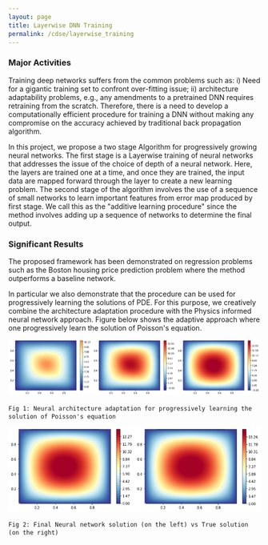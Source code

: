 ```yaml
---
layout: page
title: Layerwise DNN Training
permalink: /cdse/layerwise_training
---
```


### Major Activities 
 Training deep networks suffers from the common problems such as:  i) Need for a gigantic training set to confront over-fitting issue; ii) architecture adaptability problems, e.g., any amendments to a pretrained DNN requires retraining from the scratch. Therefore, there is a need to develop a computationally efficient procedure for training a DNN without making any compromise on the accuracy achieved by traditional back propagation algorithm.

 In this project, we propose a two stage Algorithm for progressively growing neural networks. The first stage is a Layerwise training of neural networks that addresses the issue of the choice of depth of a neural network. Here, the layers are trained one at a time, and once they are trained, the input data are mapped forward through the layer to create a new learning problem. The second stage of the algorithm involves the use of a sequence of small networks to learn important features from error map produced by first stage. We call this as the "additive learning procedure" since the method involves adding up a sequence of networks to determine the final output.



### Significant Results
The proposed framework has been demonstrated on  regression problems such as the Boston housing price prediction problem where the method outperforms a baseline network.

In particular we also demonstrate that the procedure can be used for progressively learning the solutions of PDE. For this purpose, we creatively combine the architecture adaptation procedure with the Physics informed neural network approach. Figure below shows the adaptive approach where one progressively learn the solution of Poisson's equation. 

![image](/assets/figures/Krish/adaptation_1.png)

    Fig 1: Neural architecture adaptation for progressively learning the solution of Poisson's equation

![image2](/assets/figures/Krish/adaptation_2.png)

    Fig 2: Final Neural network solution (on the left) vs True solution (on the right)
<!-- Some beautiful pictures or videos could go here -->
<!-- [![acoustic-elastic wave equation video](/assets/figures/jon/mangll_animation_frame.png)](/assets/figures/jon/mangll_animation_trimmed.ogv "Mangll video") -->

